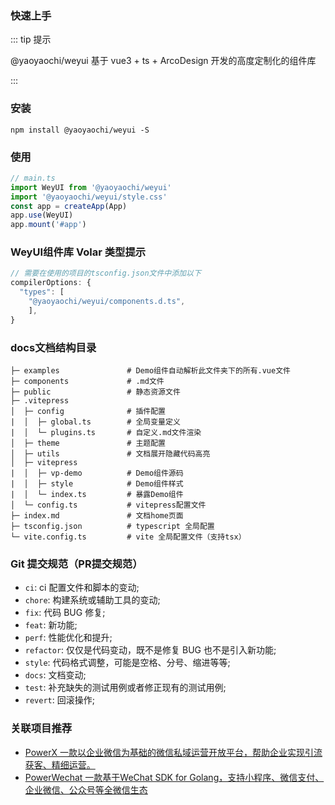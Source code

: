 ### 快速上手

::: tip 提示

@yaoyaochi/weyui 基于 vue3 + ts + ArcoDesign 开发的高度定制化的组件库

:::

### 安装

```bash:no-line-numbers
npm install @yaoyaochi/weyui -S
```


### 使用

```js
// main.ts
import WeyUI from '@yaoyaochi/weyui'
import '@yaoyaochi/weyui/style.css'
const app = createApp(App)
app.use(WeyUI)
app.mount('#app')
```

### WeyUI组件库 Volar 类型提示

```js
// 需要在使用的项目的tsconfig.json文件中添加以下
compilerOptions: {
  "types": [
    "@yaoyaochi/weyui/components.d.ts",
    ],
}

```

### docs文档结构目录
```
├─ examples               # Demo组件自动解析此文件夹下的所有.vue文件
├─ components             # .md文件
├─ public                 # 静态资源文件
├─ .vitepress
│  ├─ config              # 插件配置
|  │  ├─ global.ts        # 全局变量定义
|  │  └─ plugins.ts       # 自定义.md文件渲染
│  ├─ theme               # 主题配置
│  ├─ utils               # 文档展开隐藏代码高亮
│  ├─ vitepress
|  │  ├─ vp-demo          # Demo组件源码
|  │  ├─ style            # Demo组件样式
|  │  └─ index.ts         # 暴露Demo组件
│  └─ config.ts           # vitepress配置文件
├─ index.md               # 文档home页面
├─ tsconfig.json          # typescript 全局配置
└─ vite.config.ts         # vite 全局配置文件（支持tsx）
```

### Git 提交规范（PR提交规范）

- `ci`: ci 配置文件和脚本的变动;
- `chore`: 构建系统或辅助工具的变动;
- `fix`: 代码 BUG 修复;
- `feat`: 新功能;
- `perf`: 性能优化和提升;
- `refactor`: 仅仅是代码变动，既不是修复 BUG 也不是引入新功能;
- `style`: 代码格式调整，可能是空格、分号、缩进等等;
- `docs`: 文档变动;
- `test`: 补充缺失的测试用例或者修正现有的测试用例;
- `revert`: 回滚操作;


### 关联项目推荐

- [PowerX 一款以企业微信为基础的微信私域运营开放平台，帮助企业实现引流获客、精细运营。](https://github.com/ArtisanCloud/PowerX)
- [PowerWechat 一款基于WeChat SDK for Golang，支持小程序、微信支付、企业微信、公众号等全微信生态](https://github.com/ArtisanCloud/PowerWeChat)
